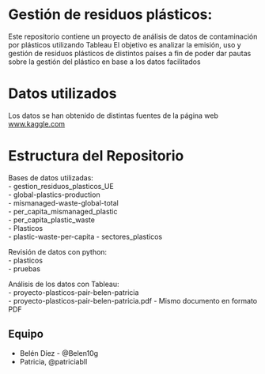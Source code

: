 # Gestión de residuos plásticos:
Este repositorio contiene un proyecto de análisis de datos de contaminación por plásticos utilizando Tableau
El objetivo es analizar la emisión, uso y gestión de residuos plásticos de distintos países a fin de poder dar pautas sobre la gestión del plástico en base a los datos facilitados

# Datos utilizados
Los datos se han obtenido de distintas fuentes de la página web www.kaggle.com
 

# Estructura del Repositorio
Bases de datos utilizadas:  
    - gestion_residuos_plasticos_UE  
    - global-plastics-production  
    - mismanaged-waste-global-total  
    - per_capita_mismanaged_plastic  
    - per_capita_plastic_waste  
    - Plasticos  
    - plastic-waste-per-capita
    - sectores_plasticos  
  
Revisión de datos con python:  
    - plasticos  
    - pruebas

Análisis de los datos con Tableau:  
    - proyecto-plasticos-pair-belen-patricia  
    - proyecto-plasticos-pair-belen-patricia.pdf - Mismo documento en formato PDF  

## Equipo
- Belén Díez - @Belen10g
- Patricia, @patriciabll
